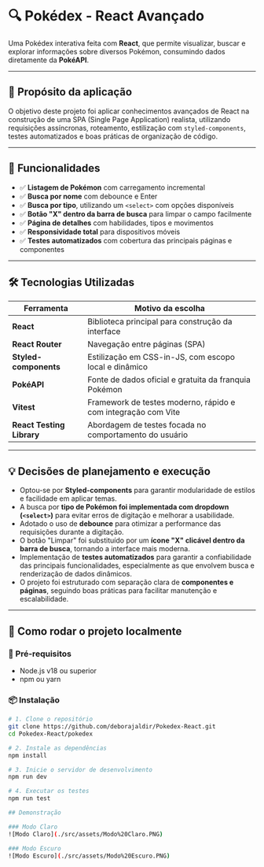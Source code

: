 # 🔍 Pokédex - React Avançado

Uma Pokédex interativa feita com **React**, que permite visualizar, buscar e explorar informações sobre diversos Pokémon, consumindo dados diretamente da **PokéAPI**.

---

## 🎯 Propósito da aplicação

O objetivo deste projeto foi aplicar conhecimentos avançados de React na construção de uma SPA (Single Page Application) realista, utilizando requisições assíncronas, roteamento, estilização com `styled-components`, testes automatizados e boas práticas de organização de código.

---

## 🧠 Funcionalidades

- ✅ **Listagem de Pokémon** com carregamento incremental
- ✅ **Busca por nome** com debounce e Enter
- ✅ **Busca por tipo**, utilizando um `<select>` com opções disponíveis
- ✅ **Botão "X" dentro da barra de busca** para limpar o campo facilmente
- ✅ **Página de detalhes** com habilidades, tipos e movimentos
- ✅ **Responsividade total** para dispositivos móveis
- ✅ **Testes automatizados** com cobertura das principais páginas e componentes

---

## 🛠️ Tecnologias Utilizadas

| Ferramenta | Motivo da escolha |
|-----------|-------------------|
| **React** | Biblioteca principal para construção da interface |
| **React Router** | Navegação entre páginas (SPA) |
| **Styled-components** | Estilização em CSS-in-JS, com escopo local e dinâmico |
| **PokéAPI** | Fonte de dados oficial e gratuita da franquia Pokémon |
| **Vitest** | Framework de testes moderno, rápido e com integração com Vite |
| **React Testing Library** | Abordagem de testes focada no comportamento do usuário |

---

## 💡 Decisões de planejamento e execução

- Optou-se por **Styled-components** para garantir modularidade de estilos e facilidade em aplicar temas.
- A busca por **tipo de Pokémon foi implementada com dropdown (`<select>`)** para evitar erros de digitação e melhorar a usabilidade.
- Adotado o uso de **debounce** para otimizar a performance das requisições durante a digitação.
- O botão "Limpar" foi substituído por um **ícone "X" clicável dentro da barra de busca**, tornando a interface mais moderna.
- Implementação de **testes automatizados** para garantir a confiabilidade das principais funcionalidades, especialmente as que envolvem busca e renderização de dados dinâmicos.
- O projeto foi estruturado com separação clara de **componentes e páginas**, seguindo boas práticas para facilitar manutenção e escalabilidade.

---

## 🚀 Como rodar o projeto localmente

### 🔄 Pré-requisitos
- Node.js v18 ou superior
- npm ou yarn

### 📦 Instalação

```bash
# 1. Clone o repositório
git clone https://github.com/deborajaldir/Pokedex-React.git
cd Pokedex-React/pokedex

# 2. Instale as dependências
npm install

# 3. Inicie o servidor de desenvolvimento
npm run dev

# 4. Executar os testes
npm run test

## Demonstração

### Modo Claro
![Modo Claro](./src/assets/Modo%20Claro.PNG)

### Modo Escuro
![Modo Escuro](./src/assets/Modo%20Escuro.PNG)
